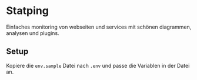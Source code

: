# Statping

Einfaches monitoring von webseiten und services mit schönen diagrammen, analysen und plugins.

## Setup

Kopiere die `env.sample` Datei nach `.env` und passe die Variablen in der Datei an.
